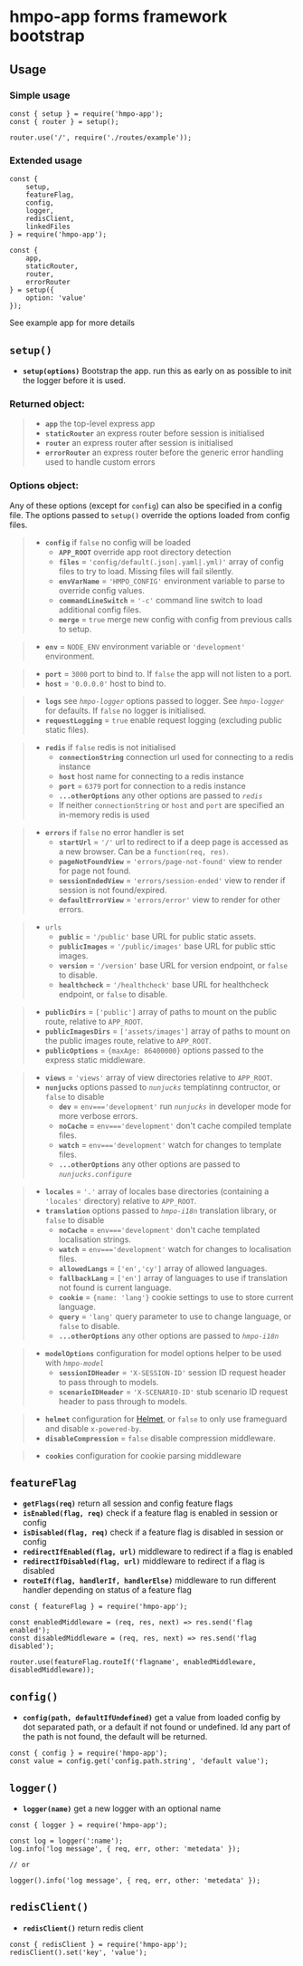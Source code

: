 
# hmpo-app forms framework bootstrap

## Usage

### Simple usage
```
const { setup } = require('hmpo-app');
const { router } = setup();

router.use('/', require('./routes/example'));

```

### Extended usage
```
const {
    setup,
    featureFlag,
    config,
    logger,
    redisClient,
    linkedFiles
} = require('hmpo-app');

const {
    app,
    staticRouter,
    router,
    errorRouter
} = setup({
    option: 'value'
});
```

See example app for more details


## `setup()`

- **`setup(options)`** Bootstrap the app. run this as early on as possible to init the logger before it is used.


### Returned object:

> - **`app`** the top-level express app
> - **`staticRouter`** an express router before session is initialised
> - **`router`** an express router after session is initialised
> - **`errorRouter`** an express router before the generic error handling used to handle custom errors

### Options object:

Any of these options (except for `config`) can also be specified in a config file. The options passed to `setup()` override the options loaded from config files.

> - **`config`** if `false` no config will be loaded
>     - **`APP_ROOT`**  override app root directory detection
>     - **`files`** = `'config/default(.json|.yaml|.yml)'`  array of config files to try to load. Missing files will fail silently.
>     - **`envVarName`** = `'HMPO_CONFIG'`  environment variable to parse to override config values.
>     - **`commandLineSwitch`** = `'-c'`  command line switch to load additional config files.
>     - **`merge`** = `true`  merge new config with config from previous calls to setup.

> - **`env`** = `NODE_ENV` environment variable or `'development'`  environment.

> - **`port`** = `3000`  port to bind to. If `false` the app will not listen to a port.
> - **`host`** = `'0.0.0.0'`  host to bind to.

> - **`logs`**  see *`hmpo-logger`* options passed to logger. See *`hmpo-logger`* for defaults. If `false` no logger is initialised.
> - **`requestLogging`** = `true`  enable request logging (excluding public static files).

> - **`redis`** if `false` redis is not initialised
>     - **`connectionString`** connection url used for connecting to a redis instance
>     - **`host`**  host name for connecting to a redis instance
>     - **`port`** = `6379`  port for connection to a redis instance
>     - **`...otherOptions`** any other options are passed to *`redis`*
>     - If neither `connectionString` or `host` and `port` are specified an in-memory redis is used

> - **`errors`** if `false` no error handler is set
>     - **`startUrl`** = `'/'`  url to redirect to if a deep page is accessed as a new browser. Can be a `function(req, res)`.
>     - **`pageNotFoundView`** = `'errors/page-not-found'`  view to render for page not found.
>     - **`sessionEndedView`** = `'errors/session-ended'`  view to render if session is not found/expired.
>     - **`defaultErrorView`** = `'errors/error'`  view to render for other errors.

> - `urls`
>     - **`public`** = `'/public'`  base URL for public static assets.
>     - **`publicImages`** = `'/public/images'`  base URL for public sttic images.
>     - **`version`** = `'/version'`  base URL for version endpoint, or `false` to disable.
>     - **`healthcheck`** = `'/healthcheck'`  base URL for healthcheck endpoint, or `false` to disable.

> - **`publicDirs`** = `['public']`  array of paths to mount on the public route, relative to `APP_ROOT`.
> - **`publicImagesDirs`** = `['assets/images']`  array of paths to mount on the public images route, relative to `APP_ROOT`.
> - **`publicOptions`** = `{maxAge: 86400000}`  options passed to the express static middleware.

> - **`views`** = `'views'`  array of view directories relative to `APP_ROOT`.
> - **`nunjucks`** options passed to *`nunjucks`* templatinng contructor, or `false` to disable
>     - **`dev`** = `env==='development'` run *`nunjucks`* in developer mode for more verbose errors.
>     - **`noCache`** = `env==='development'`  don't cache compiled template files.
>     - **`watch`** = `env==='development'`  watch for changes to template files.
>     - **`...otherOptions`** any other options are passed to *`nunjucks.configure`*

> - **`locales`** = `'.'`  array of locales base directories (containing a `'locales'` directory) relative to `APP_ROOT`.
> - **`translation`** options passed to *`hmpo-i18n`* translation library, or `false` to disable
>     - **`noCache`** = `env==='development'`  don't cache templated localisation strings.
>     - **`watch`** = `env==='development'`  watch for changes to localisation files.
>     - **`allowedLangs`** = `['en','cy']`  array of allowed languages.
>     - **`fallbackLang`** = `['en']`  array of languages to use if translation not found is current language.
>     - **`cookie`** = `{name: 'lang'}`  cookie settings to use to store current language.
>     - **`query`** = `'lang'`  query parameter to use to change language, or `false` to disable.
>     - **`...otherOptions`** any other options are passed to *`hmpo-i18n`*

> - **`modelOptions`** configuration for model options helper to be used with *`hmpo-model`*
>     - **`sessionIDHeader`** = `'X-SESSION-ID'`  session ID request header to pass through to models.
>     - **`scenarioIDHeader`** = `'X-SCENARIO-ID'`  stub scenario ID request header to pass through to models.

> - **`helmet`** configuration for [Helmet](https://helmetjs.github.io/), or `false` to only use frameguard and disable `x-powered-by`.  
> - **`disableCompression`** = `false`  disable compression middleware.

> - **`cookies`** configuration for cookie parsing middleware

## `featureFlag`

- **`getFlags(req)`** return all session and config feature flags
- **`isEnabled(flag, req)`** check if a feature flag is enabled in session or config
- **`isDisabled(flag, req)`** check if a feature flag is disabled in session or config
- **`redirectIfEnabled(flag, url)`** middleware to redirect if a flag is enabled
- **`redirectIfDisabled(flag, url)`** middleware to redirect if a flag is disabled
- **`routeIf(flag, handlerIf, handlerElse)`** middleware to run different handler depending on status of a feature flag

```
const { featureFlag } = require('hmpo-app');

const enabledMiddleware = (req, res, next) => res.send('flag enabled');
const disabledMiddleware = (req, res, next) => res.send('flag disabled');

router.use(featureFlag.routeIf('flagname', enabledMiddleware, disabledMiddleware));
```

## `config()`

- **`config(path, defaultIfUndefined)`** get a value from loaded config by dot separated path, or a default if not found or undefined. Id any part of the path is not found, the default will be returned.

```
const { config } = require('hmpo-app');
const value = config.get('config.path.string', 'default value');
```
## `logger()`

- **`logger(name)`** get a new logger with an optional name

```
const { logger } = require('hmpo-app');

const log = logger(':name');
log.info('log message', { req, err, other: 'metedata' });

// or

logger().info('log message', { req, err, other: 'metedata' });
```

## `redisClient()`

- **`redisClient()`** return redis client

```
const { redisClient } = require('hmpo-app');
redisClient().set('key', 'value');
```
